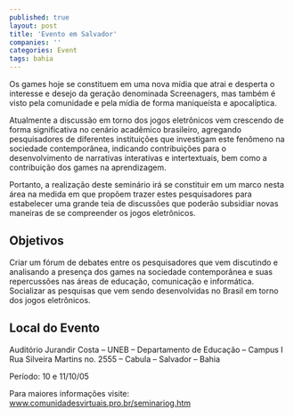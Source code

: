```yaml
---
published: true
layout: post
title: 'Evento em Salvador'
companies: ''
categories: Event
tags: bahia
---
```

Os games hoje se constituem em uma nova mídia que atrai e desperta o interesse e desejo da geração denominada Screenagers, mas também é visto pela comunidade e pela mídia de forma maniqueísta e apocalíptica.

Atualmente a discussão em torno dos jogos eletrônicos vem crescendo de forma significativa no cenário acadêmico brasileiro, agregando pesquisadores de diferentes instituições que investigam este fenômeno na sociedade contemporânea, indicando contribuições para o desenvolvimento de narrativas interativas e intertextuais, bem como a contribuição dos games na aprendizagem.

Portanto, a realização deste seminário irá se constituir em um marco nesta área na medida em que propõem trazer estes pesquisadores para estabelecer uma grande teia de discussões que poderão subsidiar novas maneiras de se compreender os jogos eletrônicos.
## Objetivos

Criar um fórum de debates entre os pesquisadores que vem discutindo e analisando a presença dos games na sociedade contemporânea e suas repercussões nas áreas de educação, comunicação e informática. Socializar as pesquisas que vem sendo desenvolvidas no Brasil em torno dos jogos eletrônicos.

## Local do Evento
Auditório Jurandir Costa – UNEB – Departamento de Educação – Campus I
Rua Silveira Martins no. 2555 – Cabula – Salvador – Bahia

Período: 10 e 11/10/05

Para maiores informações visite: <a href="http://www.comunidadesvirtuais.pro.br/seminariog.htm">www.comunidadesvirtuais.pro.br/seminariog.htm</a>

